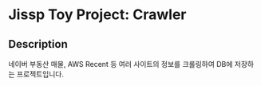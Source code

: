 # Jissp Toy Project: Crawler

## Description

네이버 부동산 매물, AWS Recent 등 여러 사이트의 정보를 크롤링하여 DB에 저장하는 프로젝트입니다.


